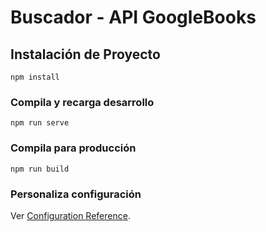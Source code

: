 # Buscador - API GoogleBooks

## Instalación de Proyecto
```
npm install
```

### Compila y recarga desarrollo
```
npm run serve
```

### Compila para producción
```
npm run build
```

### Personaliza configuración
Ver [Configuration Reference](https://cli.vuejs.org/config/).
